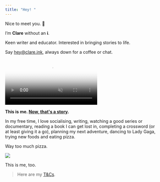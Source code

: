 ```yaml
---
title: "Hey! "
---
```


Nice to meet you. 👋

I’m **Clare** without an **i**.

Keen writer and educator. Interested in bringing stories to life.

Say hey@clare.ink, always down for a coffee or chat.

<video poster="//i.imgur.com/qNKWCuKh.jpg" data-ratio="1.784" preload="auto" muted="muted" playsinline autoplay loop><source type="video/mp4" src="//i.imgur.com/qNKWCuK.mp4"></video>

**This is me. [Now, that's a story](/words/halloween-in-tokyo).**

In my free time, I love socialising, writing, watching a good series or documentary, reading a book I can get lost in, completing a crossword (or at least giving it a go), planning my next adventure, dancing to Lady Gaga, trying new foods and eating pizza.

Way too much pizza.

![](/clare-portrait-mural.jpg)

This is me, too.

> Here are my [T&Cs](/terms).
